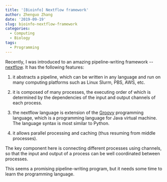 ```yaml
---
title: '[Bioinfo] Nextflow framework'
author: Zhenguo Zhang
date: '2019-09-19'
slug: bioinfo-nextflow-framework
categories:
  - Computing
  - Biology
tags:
  - Programming
---
```


Recently, I was introduced to an amazing pipeline-writing framework --
[nextflow](https://www.nextflow.io/). It has the following features:

1. it abstracts a pipeline, which can be written in any language
and run on many computing platforms such as Linux Slurm, PBS, AWS, etc.

2. it is composed of many processes, the executing order of which
is determined by the dependencies of the input and output channels
of each process.

3. the nextflow language is extension of the [Groovy](http://groovy-lang.org/documentation.html)
programming language, which is a programming language for Java
virtual machine. The language syntax is most similar to Python.

4. it allows parallel processing and caching (thus resuming from middle
processes).

The key component here is connecting different processes using
channels, so that the input and output of a process can be well
coordinated between processes.

This seems a promising pipeline-writing program, but it needs some
time to learn the programming language.
